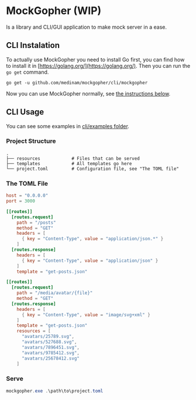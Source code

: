 # MockGopher (WIP)

Is a library and CLI/GUI application to make mock server in a ease.

## CLI Instalation

To actually use MockGopher you need to install Go first, you can find how to install it in [https://golang.org/](https://golang.org/). Then you can run the `go get` command.

```
go get -u github.com/medinam/mockgopher/cli/mockgopher
```

Now you can use MockGopher normally, see [the instructions below](#cli-usage).

## CLI Usage

You can see some examples in [cli/examples folder](cli/examples).

### Project Structure

```
.
├── resources            # Files that can be served
├── templates            # All templates go here
└── project.toml         # Configuration file, see "The TOML file"
```

### The TOML File

```toml
host = "0.0.0.0"
port = 3000

[[routes]]
  [routes.request]
    path = "/posts"
    method = "GET"
    headers = [
      { key = "Content-Type", value = "application/json.*" }
    ]
  [routes.response]
    headers = [
      { key = "Content-Type", value = "application/json" }
    ]
    template = "get-posts.json"

[[routes]]
  [routes.request]
    path = "/media/avatar/{file}"
    method = "GET"
  [routes.response]
    headers = [
      { key = "Content-Type", value = "image/svg+xml" }
    ]
    template = "get-posts.json"
    resources = [
      "avatars/25789.svg",
      "avatars/527688.svg",
      "avatars/7896451.svg",
      "avatars/9785412.svg",
      "avatars/25678412.svg"
    ]
```

### Serve

```powershell
mockgopher.exe .\path\to\project.toml
```
